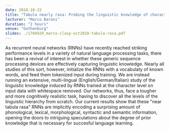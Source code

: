 ```yaml
---
date: 2018-10-22
title: "Tabula nearly rasa: Probing the linguistic knowledge of character-level neural language models trained on unsegmented text (work in collaboration with Michael Hahn)"
lecturer: "Marco Baroni"
duration: "2 hours"
venue: "Gothenburg"
slides: ./1704929_marco-clasp-oct2018-tabula-rasa.pdf
---
```




As recurrent neural networks (RNNs) have recently reached striking performance levels in a variety of natural language processing tasks, there has been a revival of interest in whether these generic sequence processing devices are effectively capturing linguistic knowledge. Nearly all studies of this sort, however, initialize the RNNs with a vocabulaty of known words, and feed them tokenized input during training. We are instead running an extensive, multi-lingual (English/German/Italian) study of the linguistic knowledge induced by RNNs trained at the character level on input data with whitespace removed. Our networks, thus, face a tougher and more cognitively realistic task, having to discover all the levels of the linguistic hierarchy from scratch. Our current results show that these "near tabula rasa" RNNs are implicitly encoding a surprising amount of phonological, lexical, morphological, syntactic and semantic information, opening the doors to intriguing speculations about the degree of prior knowledge that is necessary for succesful language learning.




